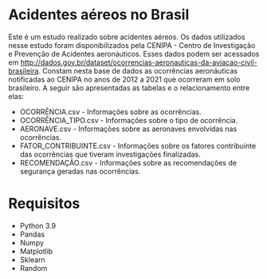 # Acidentes aéreos no Brasil
Este é um estudo realizado sobre acidentes aéreos. Os dados utilizados nesse estudo foram disponibilizados pela CENIPA - Centro de Investigação e Prevenção de Acidentes aeronáuticos. Esses dados podem ser acessados em http://dados.gov.br/dataset/ocorrencias-aeronauticas-da-aviacao-civil-brasileira. Constam nesta base de dados as ocorrências aeronáuticas notificadas ao CENIPA no anos de 2012 a 2021 que ocorreram em solo brasileiro. A seguir são apresentadas as tabelas e o relacionamento entre elas:
<ul>
<li>OCORRÊNCIA.csv - Informações sobre as ocorrências.
<li>OCORRÊNCIA_TIPO.csv - Informações sobre o tipo de ocorrência.
<li>AERONAVE.csv - Informações sobre as aeronaves envolvidas nas ocorrências.
<li>FATOR_CONTRIBUINTE.csv - Informações sobre os fatores contribuinte das ocorrências que tiveram investigações finalizadas.
<li>RECOMENDAÇÃO.csv - Informações sobre as recomendações de segurança geradas nas ocorrências.
</ul>

# Requisitos

* Python 3.9
* Pandas
* Numpy
* Matplotlib
* Sklearn
* Random
